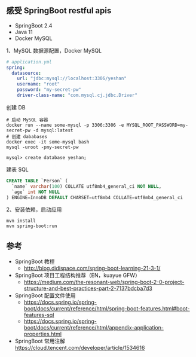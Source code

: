## 感受 SpringBoot restful apis

- SpringBoot 2.4
- Java 11
- Docker MySQL

1、MySQL 数据源配置，Docker MySQL

```yml
# application.yml
spring:
  datasource:
    url: "jdbc:mysql://localhost:3306/yeshan"
    username: "root"
    password: "my-secret-pw"
    driver-class-name: "com.mysql.cj.jdbc.Driver"
```

创建 DB

```shell
# 启动 MySQL 容器
docker run --name some-mysql -p 3306:3306 -e MYSQL_ROOT_PASSWORD=my-secret-pw -d mysql:latest
# 创建 dababases
docker exec -it some-mysql bash
mysql -uroot -pmy-secret-pw

mysql> create database yeshan;
```

建表 SQL

```sql
CREATE TABLE `Person` (
  `name` varchar(100) COLLATE utf8mb4_general_ci NOT NULL,
  `age` int NOT NULL
) ENGINE=InnoDB DEFAULT CHARSET=utf8mb4 COLLATE=utf8mb4_general_ci
```

2、安装依赖，启动应用

```
mvn install
mvn spring-boot:run
```

## 参考

- SpringBoot 教程
  - http://blog.didispace.com/spring-boot-learning-21-3-1/
- SpringBoot 项目工程结构推荐（EN，kuayue GFW）
  - https://medium.com/the-resonant-web/spring-boot-2-0-project-structure-and-best-practices-part-2-7137bdcba7d3
- SpringBoot 配置文件使用
  - https://docs.spring.io/spring-boot/docs/current/reference/html/spring-boot-features.html#boot-features-sql
  - https://docs.spring.io/spring-boot/docs/current/reference/html/appendix-application-properties.html
- SpringBoot 常用注解
  https://cloud.tencent.com/developer/article/1534616
